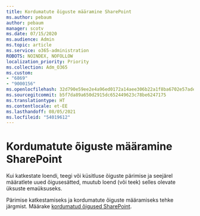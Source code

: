```yaml
---
title: Kordumatute õiguste määramine SharePoint
ms.author: pebaum
author: pebaum
manager: scotv
ms.date: 07/15/2020
ms.audience: Admin
ms.topic: article
ms.service: o365-administration
ROBOTS: NOINDEX, NOFOLLOW
localization_priority: Priority
ms.collection: Adm_O365
ms.custom:
- "6869"
- "9000156"
ms.openlocfilehash: 32d790e59ee2e4a96ed0172a14aee306b22a1f8ba6702e57ade5357a69b46803
ms.sourcegitcommit: b5f7da89a650d2915dc652449623c78be6247175
ms.translationtype: HT
ms.contentlocale: et-EE
ms.lasthandoff: 08/05/2021
ms.locfileid: "54019612"
---
```

# <a name="assign-unique-permissions-in-sharepoint"></a>Kordumatute õiguste määramine SharePoint

Kui katkestate loendi, teegi või küsitluse õiguste pärimise ja seejärel määratlete uued õigusesätted, muutub loend (või teek) selles olevate üksuste emaüksuseks.  

Pärimise katkestamiseks ja kordumatute õiguste määramiseks tehke järgmist. Määrake [kordumatud õigused SharePoint](https://support.microsoft.com/office/customize-permissions-for-a-sharepoint-list-or-library-02d770f3-59eb-4910-a608-5f84cc297782#bkmk_break).

